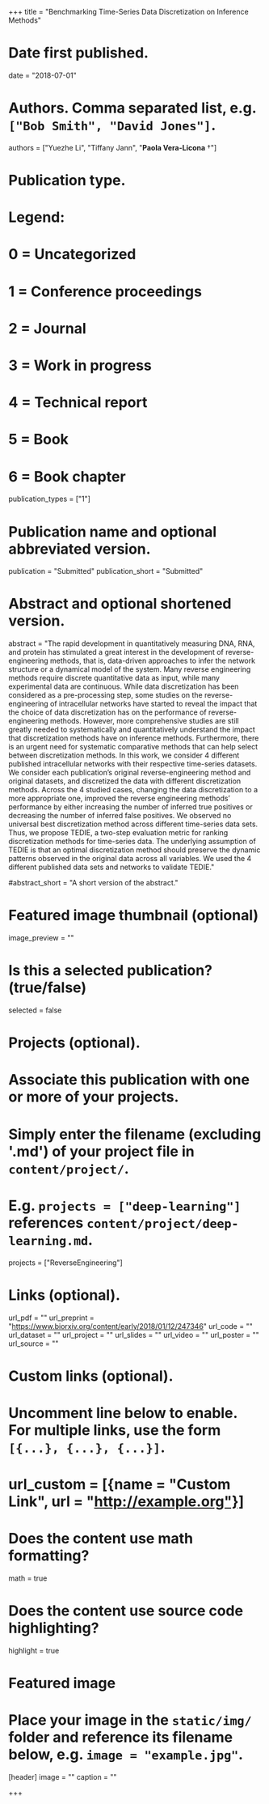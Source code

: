 +++
title = "Benchmarking Time-Series Data Discretization on Inference Methods"

# Date first published.
date = "2018-07-01"

# Authors. Comma separated list, e.g. `["Bob Smith", "David Jones"]`.
authors = ["Yuezhe Li", "Tiffany Jann", "__Paola Vera-Licona__ &dagger;"]

# Publication type.
# Legend:
# 0 = Uncategorized
# 1 = Conference proceedings
# 2 = Journal
# 3 = Work in progress
# 4 = Technical report
# 5 = Book
# 6 = Book chapter
publication_types = ["1"]

# Publication name and optional abbreviated version.
publication = "Submitted"
publication_short = "Submitted"

# Abstract and optional shortened version.
abstract = "The rapid development in quantitatively measuring DNA, RNA, and protein has stimulated a great  interest  in the  development  of  reverse-engineering  methods,  that  is,  data-driven  approaches to infer the network structure or a dynamical model of the system. Many reverse engineering methods require  discrete  quantitative  data  as  input,  while  many  experimental  data  are  continuous.  While  data discretization has been considered as a pre-processing step, some studies on the reverse-engineering of intracellular networks have started to reveal the impact that the choice of data discretization has on the performance of reverse-engineering methods. However, more comprehensive studies are still greatly needed to systematically and quantitatively understand the impact that discretization methods have on inference methods. Furthermore, there is an urgent need for systematic comparative methods that can help select between discretization methods. In  this  work,  we  consider  4  different  published  intracellular  networks  with  their  respective time-series datasets.  We consider each publication’s original reverse-engineering method and original datasets,  and  discretized  the  data  with  different  discretization  methods.  Across  the  4  studied  cases, changing the data discretization to a more appropriate one, improved the reverse engineering methods’ performance  by  either  increasing  the  number  of  inferred  true  positives  or  decreasing  the  number  of inferred false positives. We observed no universal best discretization method across different time-series data sets.  Thus,  we propose TEDIE, a two-step evaluation metric for ranking discretization methods for time-series data. The underlying assumption of TEDIE is that an optimal discretization method should preserve the dynamic patterns observed in the original data across all variables. We used the 4 different published data sets and networks to validate TEDIE."

#abstract_short = "A short version of the abstract."

# Featured image thumbnail (optional)
image_preview = ""

# Is this a selected publication? (true/false)
selected = false

# Projects (optional).
#   Associate this publication with one or more of your projects.
#   Simply enter the filename (excluding '.md') of your project file in `content/project/`.
#   E.g. `projects = ["deep-learning"]` references `content/project/deep-learning.md`.
projects = ["ReverseEngineering"]

# Links (optional).
url_pdf = ""
url_preprint = "https://www.biorxiv.org/content/early/2018/01/12/247346"
url_code = ""
url_dataset = ""
url_project = ""
url_slides = ""
url_video = ""
url_poster = ""
url_source = ""

# Custom links (optional).
#   Uncomment line below to enable. For multiple links, use the form `[{...}, {...}, {...}]`.
# url_custom = [{name = "Custom Link", url = "http://example.org"}]

# Does the content use math formatting?
math = true

# Does the content use source code highlighting?
highlight = true

# Featured image
# Place your image in the `static/img/` folder and reference its filename below, e.g. `image = "example.jpg"`.
[header]
image = ""
caption = ""


+++